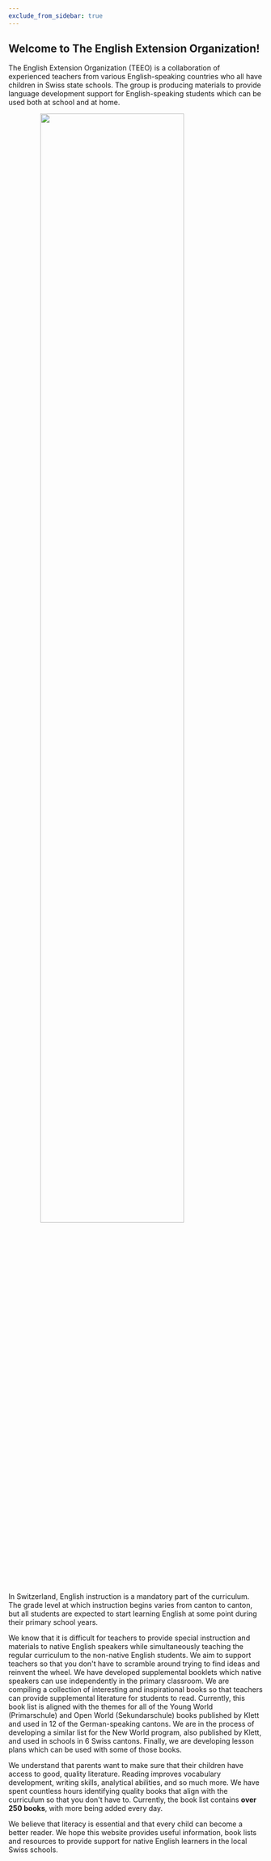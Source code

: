 ```yaml
---
exclude_from_sidebar: true
---
```


## Welcome to The English Extension Organization! 


The English Extension Organization (TEEO) is a collaboration of experienced teachers from various English-speaking countries who all have children in Swiss state schools. The group is producing materials to provide language development support for English-speaking students which can be used both at school and at home.  

<img src="https://i.imgur.com/msRysTK.png" width="75%" style="display:block;margin-left:auto;margin-right:auto;"/>
In Switzerland, English instruction is a mandatory part of the curriculum.  The grade level at which instruction begins varies from canton to canton, but all students are expected to start learning English at some point during their primary school years.   

We know that it is difficult for teachers to provide special instruction and materials to native English speakers while simultaneously teaching the regular curriculum to the non-native English students.  We aim to support  teachers so that you don't have to scramble around trying to find ideas and reinvent the wheel.  We have developed supplemental booklets which native speakers can use independently in the primary classroom.  We are compiling a collection of interesting and inspirational books so that teachers can provide supplemental literature for students to read.  Currently, this book list is aligned with the themes  for all of the Young World (Primarschule) and Open World (Sekundarschule) books published by Klett and used in 12 of the German-speaking cantons. We are in the process of developing a similar list for the New World program, also published by Klett, and used in schools in 6 Swiss cantons.  Finally, we are developing lesson plans which can be used with some of those books. 

We understand that parents want to make sure that their children have access to good, quality literature.  Reading improves vocabulary development, writing skills, analytical abilities, and so much more.  We have spent countless hours identifying quality books that align with the curriculum so that you don't have to.  Currently, the book list contains **over 250 books**, with more being added every day.

We believe that literacy is essential and that every child can become a better reader.  We hope this website provides useful information, book lists and resources to provide support for native English learners in the local Swiss schools.  

<!--stackedit_data:
eyJoaXN0b3J5IjpbLTk0MDM2MzU0LC0yMTY4NTQwNDYsMTM1OT
Y0Nzg4MSwtMTE5MTA5NzAwMCwtMTA4MzM4MzE0NCwtODAwMTM4
NTY5LDEzNDE2NTIxNDYsLTQyNzMyNDM1NSwtOTYzNTU0NDU1LD
IwNzYzMjAyNjgsLTQ5MDU4MDM3OSwtODE0NzE0NzU4LC0yMDM0
MzAxNTY5LC0xMDg1MDYzNjk4LC0xNjI0NzQ2MjcwLC0xMDUzMz
k3NDAxLC0xNjI0NzQ2MjcwLDczMDUyODgyOCwtOTUzODU0Mjc1
LC05NTM4NTQyNzVdfQ==
-->